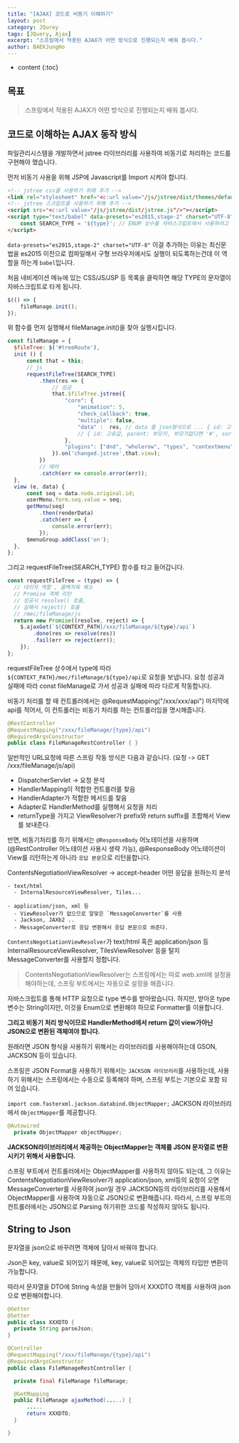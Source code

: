 ```yaml
---
title: "[AJAX] 코드로 비동기 이해하기"
layout: post
category: JQurey
tags: [JQuery, Ajax]
excerpt: "스프링에서 적용된 AJAX가 어떤 방식으로 진행되는지 배워 봅시다."
author: BAEKJungHo
---
```


* content
{:toc}

## 목표

  > 스프링에서 적용된 AJAX가 어떤 방식으로 진행되는지 배워 봅시다.

## 코드로 이해하는 AJAX 동작 방식

  파일관리시스템을 개발하면서 jstree 라이브러리를 사용하여 비동기로 처리하는 코드를 구현해야 했습니다.

  먼저 비동기 사용을 위해 JSP에 Javascript를 Import 시켜야 합니다.

  ```html
  <!-- jstree css를 사용하기 위해 추가 -->
  <link rel="stylesheet" href="<c:url value="/js/jstree/dist/themes/default/style.css"/>"/>
  <!-- jstree 스크립트를 사용하기 위해 추가 -->
  <script src="<c:url value="/js/jstree/dist/jstree.js"/>"></script>
  <script type="text/babel" data-presets="es2015,stage-2" charset="UTF-8">
      const SEARCH_TYPE = '${type}'; // ENUM 상수를 자바스크립트에서 사용하려고 추가
  </script>
  ```

  `data-presets="es2015,stage-2" charset="UTF-8"` 이걸 추가하는 이유는 최신문법을 es2015 이전으로 컴파일해서 구형 브라우저에서도 실행이 되도록하는건데 이 역할을 하는게 `babel`입니다.

  처음 네비게이션 메뉴에 있는 CSS/JS/JSP 등 목록을 클릭하면 해당 TYPE의 문자열이 자바스크립트로 타게 됩니다.

  ```javascript
  $(() => {
      fileManage.init();
  });
  ```

  위 함수를 먼저 실행해서 fileManage.init()을 찾아 실행시킵니다.

  ```javascript
  const fileManage = {
  	$fileTree: $('#treeRoute'),
  	init () {
  		const that = this;
  		// js
  		requestFileTree(SEARCH_TYPE)
  			.then(res => {
  				// 성공
  				that.$fileTree.jstree({
  					"core": {
  						"animation": 5,
  						"check_callback": true,
  						"multiple": false,
  						"data" :  res, // data 를 json형식으로 ... { id: 고유값, parent: 부모키값, text: 출력될이름 }
  						// { id: 고유값, parent: 부모키, 부모가없다면 '#', sort: 순서, text: 출력될 이름 }
  					},
  					"plugins": ["dnd", "wholerow", "types", "contextmenu"],
  				}).on('changed.jstree',that.view);
  			})
  			// 에러
  			.catch(err => console.error(err));
  	},
  	view (e, data) {
  		const seq = data.node.original.id;
  		userMenu.form.seq.value = seq;
  		getMenu(seq)
  			.then(renderData)
  			.catch(err => {
  				console.error(err);
  			});
  		$menuGroup.addClass('on');
  	},
  };
  ```

  그리고 requestFileTree(SEARCH_TYPE) 함수를 타고 들어갑니다.

  ```javascript
  const requestFileTree = (type) => {
    // 대리자 역할 , 콜백지옥 해소
    // Promise 객체 리턴
    // 성공시 resolve() 호출,
    // 실패시 reject() 호출
    // /mec/fileManage/js
    return new Promise((resolve, reject) => {
      $.ajaxGet(`${CONTEXT_PATH}/xxx/fileManage/${type}/api`)
          .done(res => resolve(res))
          .fail(err => reject(err));
      });
  };
  ```

  requestFileTree 상수에서 type에 따라 `${CONTEXT_PATH}/mec/fileManage/${type}/api`로 요청을 보냅니다.
  요청 성공과 실패에 따라 const fileManage로 가서 성공과 실패에 따라 다르게 작동합니다.

  비동기 처리를 할 때 컨트롤러에서는 @RequestMapping("/xxx/xxx/api") 마지막에 api를 적어서, 이 컨트롤러는 비동기 처리를 하는 컨트롤러임을 명시해줍니다.

  ```java
  @RestController
  @RequestMapping("/xxx/fileManage/{type}/api")
  @RequiredArgsConstructor
  public class FileManageRestController { }
  ```

  일반적인 URL요청에 따른 스프링 작동 방식은 다음과 같습니다. (요청 -> GET /xxx/fileManage/js/api)

  - DispatcherServlet -> 요청 분석
  - HandlerMapping이 적합한 컨트롤러를 찾음
  - HandlerAdapter가 적함한 메서드를 찾음
  - Adapter로 HandlerMethod를 실행해서 요청을 처리
  - returnType을 가지고 ViewResolver가 prefix와 return suffix를 조합해서 View를 보내준다.

  반면, 비동기처리를 하기 위해서는 `@ResponseBody` 어노테이션을 사용하며(@RestController 어노테이션 사용시 생략 가능), @ResponseBody 어노테이션이 View를 리턴하는게 아니라 `응답 본문`으로 리턴을합니다.

  ContentsNegotiationViewResolver -> accept-header 어떤 응답을 원하는지 분석

    - text/html
      - InternalResourceViewResolver, Tiles...

    - application/json, xml 등
      - ViewResolver가 없으므로 알맞은 `MessageConverter`를 사용
      - Jackson, JAXb2 ..
      - MessageConverter로 응답 변환해서 응답 본문으로 쏴준다.

  `ContentsNegotiationViewResolver`가 text/html 혹은 application/json 등 InternalResourceViewResolver, TilesViewResolver 등을 탈지 MessageConverter를 사용할지 정합니다.

  > ContentsNegotiationViewResolver는 스프링에서는 따로 web.xml에 설정을 해야하는데, 스프링 부트에서는 자동으로 설정을 해줍니다.

  자바스크립트를 통해 HTTP 요청으로 type 변수를 받아왔습니다. 하지만, 받아온 type 변수는 String이지만, 이것을 Enum으로 변환해야 하므로
  Formatter를 이용합니다.

  __그리고 비동기 처리 방식이므로 HandlerMethod에서 return 값이 view가아닌 JSON으로 변환된 객체여야 합니다.__

  원래라면 JSON 형식을 사용하기 위해서는 라이브러리를 사용해야하는데 GSON, JACKSON 등이 있습니다.

  스프링은 JSON Format을 사용하기 위해서는 `JACKSON 라이브러리`를 사용하는데, 사용하기 위해서는 스프링에서는 수동으로 등록해야 하며, 스프링 부트는 기본으로 포함 되어 있습니다.

  `import com.fasterxml.jackson.databind.ObjectMapper;` JACKSON 라이브러리에서 `ObjectMapper`를 제공합니다.

  ```java
  @Autowired
    private ObjectMapper objectMapper;
  ```

  __JACKSON라이브러리에서 제공하는 ObjectMapper는 객체를 JSON 문자열로 변환 시키기 위해서 사용합니다.__

  스프링 부트에서 컨트롤러에서는 ObjectMapper를 사용하지 않아도 되는데, 그 이유는 ContentsNegotiationViewResolver가 application/json, xml등의 요청이 오면 MessageConverter를 사용하여 json일 경우 JACKSON등의 라이브러리를 사용해서 ObjectMapper를 사용하여 자동으로 JSON으로 변환해줍니다. 따라서, 스프링 부트의 컨트롤러에서는 JSON으로 Parsing 하기위한 코드를 작성하지 않아도 됩니다.

## String to Json

  문자열을 json으로 바꾸려면 객체에 담아서 바꿔야 합니다.

  Json은 key, value로 되어있기 때문에, key, value로 되어있는 객체의 타입만 변환이 가능합니다.

  따라서 문자열을 DTO에 String 속성을 만들어 담아서 XXXDTO 객체를 사용하여 json으로 변환해야합니다.

  ```java
  @Getter
  @Setter
  public class XXXDTO {
    private String parseJson;
  }
  ```

  ```java
  @Controller
  @RequestMapping("/xxx/fileManage/{type}/api")
  @RequiredArgsConstructor
  public class FileManageRestController {

    private final FileManage fileManage;

    @GetMapping
    public FileManage ajaxMethod(.....) {
        .....
        return XXXDTO;
    }

  }
  ```
